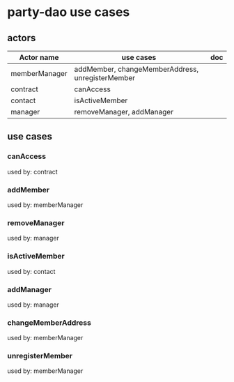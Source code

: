 # party-dao use cases



## actors

|Actor name|use cases|doc|
|---|---|---|
|memberManager|addMember, changeMemberAddress, unregisterMember||
|contract|canAccess||
|contact|isActiveMember||
|manager|removeManager, addManager||


## use cases

### canAccess


used by: contract

### addMember


used by: memberManager

### removeManager


used by: manager

### isActiveMember


used by: contact

### addManager


used by: manager

### changeMemberAddress


used by: memberManager

### unregisterMember


used by: memberManager

